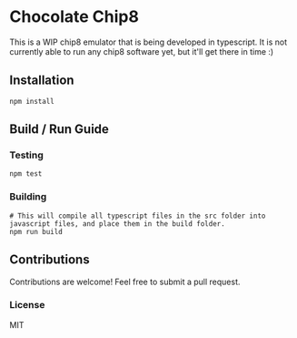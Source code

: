 # Chocolate Chip8

This is a WIP chip8 emulator that is being developed in typescript. It is not currently able to run any chip8 software yet, but it'll get there in time :)

## Installation

```
npm install
```

## Build / Run Guide

### Testing

```
npm test
```

### Building

```
# This will compile all typescript files in the src folder into javascript files, and place them in the build folder.
npm run build
```

## Contributions

Contributions are welcome! Feel free to submit a pull request.

### License

MIT
